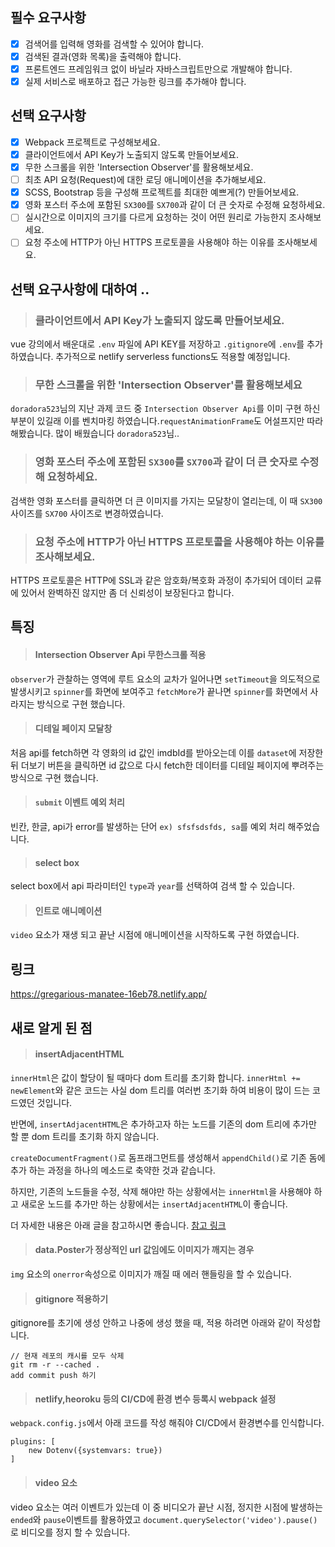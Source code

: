 ## 필수 요구사항

- [x] 검색어를 입력해 영화를 검색할 수 있어야 합니다.
- [x] 검색된 결과(영화 목록)을 출력해야 합니다.
- [x] 프론트엔드 프레임워크 없이 바닐라 자바스크립트만으로 개발해야 합니다.
- [x] 실제 서비스로 배포하고 접근 가능한 링크를 추가해야 합니다.

## 선택 요구사항

- [x] Webpack 프로젝트로 구성해보세요.
- [x] 클라이언트에서 API Key가 노출되지 않도록 만들어보세요.
- [x] 무한 스크롤을 위한 'Intersection Observer'를 활용해보세요.
- [ ] 최초 API 요청(Request)에 대한 로딩 애니메이션을 추가해보세요.
- [x] SCSS, Bootstrap 등을 구성해 프로젝트를 최대한 예쁘게(?) 만들어보세요.
- [x] 영화 포스터 주소에 포함된 `SX300`를 `SX700`과 같이 더 큰 숫자로 수정해 요청하세요.
- [ ] 실시간으로 이미지의 크기를 다르게 요청하는 것이 어떤 원리로 가능한지 조사해보세요.
- [ ] 요청 주소에 HTTP가 아닌 HTTPS 프로토콜을 사용해야 하는 이유를 조사해보세요.

## 선택 요구사항에 대하여 .. 

> ### 클라이언트에서 API Key가 노출되지 않도록 만들어보세요.

vue 강의에서 배운대로 `.env` 파일에 API KEY를 저장하고 `.gitignore`에 `.env`를 추가 하였습니다. 추가적으로 netlify serverless functions도 적용할 예정입니다.

> ### 무한 스크롤을 위한 'Intersection Observer'를 활용해보세요

`doradora523`님의 지난 과제 코드 중 `Intersection Observer Api`를 이미 구현 하신 부분이 있길래 이를 벤치마킹 하였습니다.`requestAnimationFrame`도 어설프지만 따라 해봤습니다. 많이 배웠습니다 `doradora523`님..

> ### 영화 포스터 주소에 포함된 `SX300`를 `SX700`과 같이 더 큰 숫자로 수정해 요청하세요.

검색한 영화 포스터를 클릭하면 더 큰 이미지를 가지는 모달창이 열리는데, 이 때 `SX300` 사이즈를 `SX700` 사이즈로 변경하였습니다.

> ### 요청 주소에 HTTP가 아닌 HTTPS 프로토콜을 사용해야 하는 이유를 조사해보세요.

HTTPS 프로토콜은 HTTP에 SSL과 같은 암호화/복호화 과정이 추가되어 데이터 교류에 있어서 완벽하진 않지만 좀 더 신뢰성이 보장된다고 합니다.

## 특징
> #### Intersection Observer Api 무한스크롤 적용

`observer`가 관찰하는 영역에 루트 요소의 교차가 일어나면 `setTimeout`을 의도적으로 발생시키고 `spinner`를 화면에 보여주고 `fetchMore`가 끝나면 `spinner`를 화면에서 사라지는 방식으로 구현 했습니다.  

> #### 디테일 페이지 모달창

처음 api를 fetch하면 각 영화의 id 값인 imdbId를 받아오는데 이를 `dataset`에 저장한 뒤 더보기 버튼을 클릭하면 id 값으로 다시 fetch한 데이터를 디테일 페이지에 뿌려주는 방식으로 구현 했습니다.
> #### `submit` 이벤트 예외 처리 

빈칸, 한글, api가 error를 발생하는 단어 `ex) sfsfsdsfds, sa`를 예외 처리 해주었습니다.

> #### select box

select box에서 api 파라미터인 `type`과 `year`를 선택하여 검색 할 수 있습니다. 

> #### 인트로 애니메이션

`video` 요소가 재생 되고 끝난 시점에 애니메이션을 시작하도록 구현 하였습니다.

## 링크

https://gregarious-manatee-16eb78.netlify.app/

## 새로 알게 된 점

>#### insertAdjacentHTML

`innerHtml`은 값이 할당이 될 때마다 dom 트리를 초기화 합니다. `innerHtml += newElement`와 같은 코드는 사실 dom 트리를 여러번 초기화 하여 비용이 많이 드는 코드였던 것입니다.

반면에, `insertAdjacentHTML`은 추가하고자 하는 노드를 기존의 dom 트리에 추가만 할 뿐 dom 트리를 초기화 하지 않습니다.

`createDocumentFragment()`로 돔프래그먼트를 생성해서 `appendChild()`로 기존 돔에 추가 하는 과정을 하나의 메소드로 축약한 것과 같습니다. 

하지만, 기존의 노드들을 수정, 삭제 해야만 하는 상황에서는 `innerHtml`을 사용해야 하고 새로운 노드를 추가만 하는 상황에서는 `insertAdjacentHTML`이 좋습니다.

더 자세한 내용은 아래 글을 참고하시면 좋습니다.
[참고 링크](https://velog.io/@1106laura/insertAdjacentHTML)

>#### data.Poster가 정상적인 url 값임에도 이미지가 깨지는 경우

`img` 요소의 `onerror`속성으로 이미지가 깨질 때 에러 핸들링을 할 수 있습니다.

>#### gitignore 적용하기

gitignore를 초기에 생성 안하고 나중에 생성 했을 때, 적용 하려면 아래와 같이 작성합니다. 

``` 
// 현재 레포의 캐시를 모두 삭제
git rm -r --cached . 
add commit push 하기 
```

>#### netlify,heoroku 등의 CI/CD에 환경 변수 등록시 webpack 설정

`webpack.config.js`에서 아래 코드를 작성 해줘야 CI/CD에서 환경변수를 인식합니다.
```
plugins: [
	new Dotenv({systemvars: true})
]
```

>#### video 요소

video 요소는 여러 이벤트가 있는데 이 중 비디오가 끝난 시점, 정지한 시점에 발생하는 `ended`와 `pause`이벤트를 활용하였고 `document.querySelector('video').pause()`로 비디오를 정지 할 수 있습니다. 